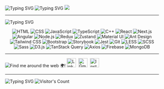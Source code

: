 <div align="left">
    <img src="https://readme-typing-svg.herokuapp.com?&color=fff&font=Poppins&weight=500&duration=1&repeat=false&width=64&lines=Hi,+I'm" alt="Typing SVG" />
    <img src="https://readme-typing-svg.herokuapp.com?font=Poppins&weight=500&duration=4000&pause=500&color=6e6e73&width=900&lines=Nitin+Kumar;Software+Engineer" alt="Typing SVG" /> 
    <img src="https://readme-typing-svg.herokuapp.com?&color=fff&font=Poppins&size=14&weight=500&duration=1&vCenter=true&repeat=false&width=435&lines=Solving+one+bug+at+a+time!+😁" />
</div>

---
  
 
<div align="left">
 <img src="https://readme-typing-svg.herokuapp.com?&color=fff&font=Poppins&weight=500&duration=1&repeat=false&width=435&lines=Things+I+work+with+-" alt="Typing SVG" />
<p align="center">
  <!-- HTML -->
  <img alt="HTML" src="https://img.shields.io/badge/-HTML5-E34F26?style=for-the-badge&logo=html5&logoColor=white" />

  <!-- CSS -->
  <img alt="CSS" src="https://img.shields.io/badge/-CSS3-1572B6?style=for-the-badge&logo=css3&logoColor=white" />

  <!-- JavaScript -->
  <img alt="JavaScript" src="https://img.shields.io/badge/-JavaScript-F7DF1E?style=for-the-badge&logo=javascript&logoColor=black" />

  <!-- TypeScript -->
  <img alt="TypeScript" src="https://img.shields.io/badge/-TypeScript-007ACC?style=for-the-badge&logo=typescript&logoColor=white" />

  <!-- C++ -->
  <img alt="C++" src="https://img.shields.io/badge/-C++-00599C?style=for-the-badge&logo=cplusplus&logoColor=white" />

  <!-- React -->
  <img alt="React" src="https://img.shields.io/badge/-React-45b8d8?style=for-the-badge&logo=react&logoColor=white" />

  <!-- Next.js -->
  <img alt="Next.js" src="https://img.shields.io/badge/-Next.js-000000?style=for-the-badge&logo=next.js&logoColor=white" />

  <!-- Angular -->
  <img alt="Angular" src="https://img.shields.io/badge/-Angular-DD0031?style=for-the-badge&logo=angular&logoColor=white" />

  <!-- Node.js -->
  <img alt="Node.js" src="https://img.shields.io/badge/-Node.js-43853D?style=for-the-badge&logo=node.js&logoColor=white" />

  <!-- Redux -->
  <img alt="Redux" src="https://img.shields.io/badge/-Redux-764ABC?style=for-the-badge&logo=redux&logoColor=white" />

  <!-- Zustand -->
  <img alt="Zustand" src="https://img.shields.io/badge/-Zustand-007fff?style=for-the-badge&logoColor=white" />

  <!-- Material UI -->
  <img alt="Material UI" src="https://img.shields.io/badge/-Material--UI-0081CB?style=for-the-badge&logo=material-ui&logoColor=white" />

  <!-- Ant Design -->
  <img alt="Ant Design" src="https://img.shields.io/badge/-Ant_Design-0170FE?style=for-the-badge&logo=antdesign&logoColor=white" />

  <!-- Tailwind CSS -->
  <img alt="Tailwind CSS" src="https://img.shields.io/badge/-Tailwind%20CSS-06B6D4?style=for-the-badge&logo=tailwindcss&logoColor=white" />

  <!-- Bootstrap -->
  <img alt="Bootstrap" src="https://img.shields.io/badge/-Bootstrap-563D7C?style=for-the-badge&logo=bootstrap&logoColor=white" />

  <!-- Storybook -->
  <img alt="Storybook" src="https://img.shields.io/badge/-Storybook-FF4785?style=for-the-badge&logo=storybook&logoColor=white" />

  <!-- Jest -->
  <img alt="Jest" src="https://img.shields.io/badge/-Jest-C21325?style=for-the-badge&logo=jest&logoColor=white" />

  <!-- Git -->
  <img alt="Git" src="https://img.shields.io/badge/-Git-F05032?style=for-the-badge&logo=git&logoColor=white" />

  <!-- LESS -->
  <img alt="LESS" src="https://img.shields.io/badge/-LESS-1D365D?style=for-the-badge&logo=less&logoColor=white" />

  <!-- SCSS -->
  <img alt="SCSS" src="https://img.shields.io/badge/-SCSS-CC6699?style=for-the-badge&logo=sass&logoColor=white" />

  <!-- Sass -->
  <img alt="Sass" src="https://img.shields.io/badge/-Sass-CC6699?style=for-the-badge&logo=sass&logoColor=white" />

  <!-- D3.js -->
  <img alt="D3.js" src="https://img.shields.io/badge/-D3.js-F9A03C?style=for-the-badge&logo=d3.js&logoColor=white" />

  <!-- TanStack Query -->
  <img alt="TanStack Query" src="https://img.shields.io/badge/-TanStack_Query-FF4A00?style=for-the-badge&logo=tanstack&logoColor=white" />

  <!-- Axios -->
  <img alt="Axios" src="https://img.shields.io/badge/-Axios-5A29E9?style=for-the-badge&logo=axios&logoColor=white" />

  <!-- Firebase -->
  <img alt="Firebase" src="https://img.shields.io/badge/-Firebase-FFCB2F?style=for-the-badge&logo=firebase&logoColor=white" />

  <!-- MongoDB -->
  <img alt="MongoDB" src="https://img.shields.io/badge/-MongoDB-13aa52?style=for-the-badge&logo=mongodb&logoColor=white" />
</p>


</div>

---

<p align="left">
   <img src="https://readme-typing-svg.herokuapp.com?&color=fff&font=Poppins&weight=500&duration=1&repeat=false&width=1000&lines=Find+me+around+the+web+🌍!" alt="Find me around the web 🌍!" /> 
  <!-- LinkedIn -->
 <a href="https://www.linkedin.com/in/nitin-kumar-343b741ab/" target="_blank"><img src="https://img.icons8.com/fluency/48/linkedin.png" title="LinkedIn" width="30" height="30" /></a>&nbsp;
  <!-- Gmail -->
  <a href="mailto:nitinkumardeshmukh19@gmail.com" target="_blank"><img src="https://img.icons8.com/fluency/48/gmail-new.png" alt="Gmail" title="Gmail" width="30" height="30" /></a>&nbsp;
  <!-- Instagram -->
  <a href="https://www.instagram.com/_nitin_deshmukh" target="_blank"><img src="https://img.icons8.com/fluency/48/instagram-new.png" title="Instagram" width="30" height="30" /></a>
</p>

--- 

<div align="left"> 
  <img src="https://readme-typing-svg.herokuapp.com?&color=fff&font=Poppins&weight=500&duration=1&repeat=false&width=1000&lines=Visitor+Count" alt="Typing SVG" />
  <img src="https://profile-counter.glitch.me/KumarNitin19/count.svg" alt="Visitor's Count" />
</div>
